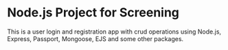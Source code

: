 # Node.js Project for Screening

This is a user login and registration app with crud operations using Node.js, Express, Passport, Mongoose, EJS and some other packages.


